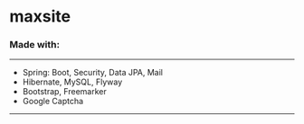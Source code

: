 # maxsite

### Made with:  
   <hr>
   <ul>
     <li>Spring: Boot, Security, Data JPA, Mail</li>
     <li>Hibernate, MySQL, Flyway</li>
     <li>Bootstrap, Freemarker</li>
     <li>Google Captcha</li>
   </ul>
   <hr>
   
   
